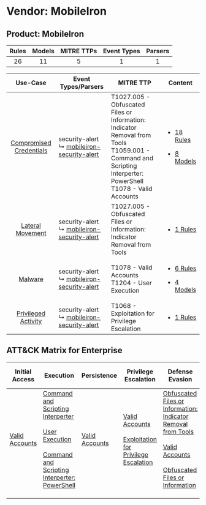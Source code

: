 Vendor: MobileIron
==================
Product: MobileIron
-------------------
| Rules | Models | MITRE TTPs | Event Types | Parsers |
|:-----:|:------:|:----------:|:-----------:|:-------:|
|  26   |   11   |     5      |      1      |    1    |

|                                  Use-Case                                  | Event Types/Parsers                                                                                       | MITRE TTP                                                                                                                                                            | Content                                                                                                                   |
|:--------------------------------------------------------------------------:| --------------------------------------------------------------------------------------------------------- | -------------------------------------------------------------------------------------------------------------------------------------------------------------------- | ------------------------------------------------------------------------------------------------------------------------- |
| [Compromised Credentials](../../../UseCases/uc_compromised_credentials.md) |  security-alert<br> ↳ [mobileiron-security-alert](Parsers/parserContent_mobileiron-security-alert.md)<br> | T1027.005 - Obfuscated Files or Information: Indicator Removal from Tools<br>T1059.001 - Command and Scripting Interperter: PowerShell<br>T1078 - Valid Accounts<br> | [<ul><li>18 Rules</li></ul><ul><li>8 Models</li></ul>](Rules_Models/r_m_mobileiron_mobileiron_Compromised_Credentials.md) |
|        [Lateral Movement](../../../UseCases/uc_lateral_movement.md)        |  security-alert<br> ↳ [mobileiron-security-alert](Parsers/parserContent_mobileiron-security-alert.md)<br> | T1027.005 - Obfuscated Files or Information: Indicator Removal from Tools<br>                                                                                        | [<ul><li>1 Rules</li></ul>](Rules_Models/r_m_mobileiron_mobileiron_Lateral_Movement.md)                                   |
|                 [Malware](../../../UseCases/uc_malware.md)                 |  security-alert<br> ↳ [mobileiron-security-alert](Parsers/parserContent_mobileiron-security-alert.md)<br> | T1078 - Valid Accounts<br>T1204 - User Execution<br>                                                                                                                 | [<ul><li>6 Rules</li></ul><ul><li>4 Models</li></ul>](Rules_Models/r_m_mobileiron_mobileiron_Malware.md)                  |
|     [Privileged Activity](../../../UseCases/uc_privileged_activity.md)     |  security-alert<br> ↳ [mobileiron-security-alert](Parsers/parserContent_mobileiron-security-alert.md)<br> | T1068 - Exploitation for Privilege Escalation<br>                                                                                                                    | [<ul><li>1 Rules</li></ul>](Rules_Models/r_m_mobileiron_mobileiron_Privileged_Activity.md)                                |

ATT&CK Matrix for Enterprise
----------------------------
| Initial Access                                                      | Execution                                                                                                                                                                                                                                                       | Persistence                                                         | Privilege Escalation                                                                                                                                          | Defense Evasion                                                                                                                                                                                                                                                               | Credential Access | Discovery | Lateral Movement | Collection | Command and Control | Exfiltration | Impact |
| ------------------------------------------------------------------- | --------------------------------------------------------------------------------------------------------------------------------------------------------------------------------------------------------------------------------------------------------------- | ------------------------------------------------------------------- | ------------------------------------------------------------------------------------------------------------------------------------------------------------- | ----------------------------------------------------------------------------------------------------------------------------------------------------------------------------------------------------------------------------------------------------------------------------- | ----------------- | --------- | ---------------- | ---------- | ------------------- | ------------ | ------ |
| [Valid Accounts](https://attack.mitre.org/techniques/T1078)<br><br> | [Command and Scripting Interperter](https://attack.mitre.org/techniques/T1059)<br><br>[User Execution](https://attack.mitre.org/techniques/T1204)<br><br>[Command and Scripting Interperter: PowerShell](https://attack.mitre.org/techniques/T1059/001)<br><br> | [Valid Accounts](https://attack.mitre.org/techniques/T1078)<br><br> | [Valid Accounts](https://attack.mitre.org/techniques/T1078)<br><br>[Exploitation for Privilege Escalation](https://attack.mitre.org/techniques/T1068)<br><br> | [Obfuscated Files or Information: Indicator Removal from Tools](https://attack.mitre.org/techniques/T1027/005)<br><br>[Valid Accounts](https://attack.mitre.org/techniques/T1078)<br><br>[Obfuscated Files or Information](https://attack.mitre.org/techniques/T1027)<br><br> |                   |           |                  |            |                     |              |        |